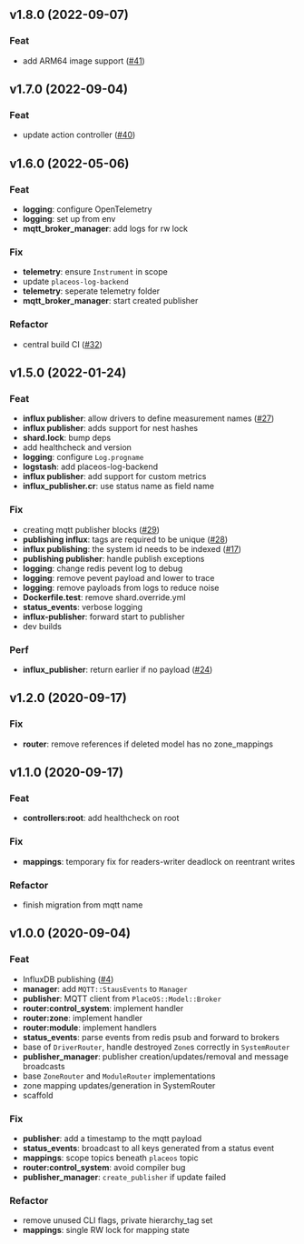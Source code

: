 ## v1.8.0 (2022-09-07)

### Feat

- add ARM64 image support ([#41](https://github.com/PlaceOS/source/pull/41))

## v1.7.0 (2022-09-04)

### Feat

- update action controller ([#40](https://github.com/PlaceOS/source/pull/40))

## v1.6.0 (2022-05-06)

### Feat

- **logging**: configure OpenTelemetry
- **logging**: set up from env
- **mqtt_broker_manager**: add logs for rw lock

### Fix

- **telemetry**: ensure `Instrument` in scope
- update `placeos-log-backend`
- **telemetry**: seperate telemetry folder
- **mqtt_broker_manager**: start created publisher

### Refactor

- central build CI ([#32](https://github.com/PlaceOS/source/pull/32))

## v1.5.0 (2022-01-24)

### Feat

- **influx publisher**: allow drivers to define measurement names ([#27](https://github.com/PlaceOS/source/pull/27))
- **influx publisher**: adds support for nest hashes
- **shard.lock**: bump deps
- add healthcheck and version
- **logging**: configure `Log.progname`
- **logstash**: add placeos-log-backend
- **influx publisher**: add support for custom metrics
- **influx_publisher.cr**: use status name as field name

### Fix

- creating mqtt publisher blocks ([#29](https://github.com/PlaceOS/source/pull/29))
- **publishing influx**: tags are required to be unique ([#28](https://github.com/PlaceOS/source/pull/28))
- **influx publishing**: the system id needs to be indexed ([#17](https://github.com/PlaceOS/source/pull/17))
- **publishing publisher**: handle publish exceptions
- **logging**: change redis pevent log to debug
- **logging**: remove pevent payload and lower to trace
- **logging**: remove payloads from logs to reduce noise
- **Dockerfile.test**: remove shard.override.yml
- **status_events**: verbose logging
- **influx-publisher**: forward start to publisher
- dev builds

### Perf

- **influx_publisher**: return earlier if no payload ([#24](https://github.com/PlaceOS/source/pull/24))

## v1.2.0 (2020-09-17)

### Fix

- **router**: remove references if deleted model has no zone_mappings

## v1.1.0 (2020-09-17)

### Feat

- **controllers:root**: add healthcheck on root

### Fix

- **mappings**: temporary fix for readers-writer deadlock on reentrant writes

### Refactor

- finish migration from mqtt name

## v1.0.0 (2020-09-04)

### Feat

- InfluxDB publishing ([#4](https://github.com/PlaceOS/source/pull/4))
- **manager**: add `MQTT::StausEvents` to `Manager`
- **publisher**: MQTT client from `PlaceOS::Model::Broker`
- **router:control_system**: implement handler
- **router:zone**: implement handler
- **router:module**: implement handlers
- **status_events**: parse events from redis psub and forward to brokers
- base of `DriverRouter`, handle destroyed `Zone`s correctly in `SystemRouter`
- **publisher_manager**: publisher creation/updates/removal and message broadcasts
- base `ZoneRouter` and `ModuleRouter` implementations
- zone mapping updates/generation in SystemRouter
- scaffold

### Fix

- **publisher**: add a timestamp to the mqtt payload
- **status_events**: broadcast to all keys generated from a status event
- **mappings**: scope topics beneath `placeos` topic
- **router:control_system**: avoid compiler bug
- **publisher_manager**: `create_publisher` if update failed

### Refactor

- remove unused CLI flags, private hierarchy_tag set
- **mappings**: single RW lock for mapping state
